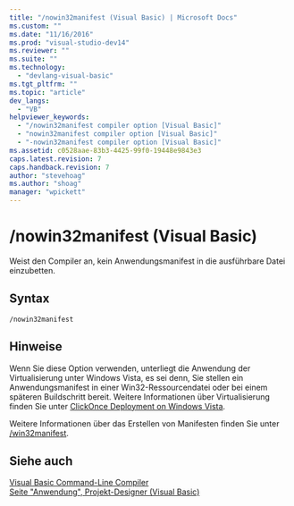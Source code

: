 ```yaml
---
title: "/nowin32manifest (Visual Basic) | Microsoft Docs"
ms.custom: ""
ms.date: "11/16/2016"
ms.prod: "visual-studio-dev14"
ms.reviewer: ""
ms.suite: ""
ms.technology: 
  - "devlang-visual-basic"
ms.tgt_pltfrm: ""
ms.topic: "article"
dev_langs: 
  - "VB"
helpviewer_keywords: 
  - "/nowin32manifest compiler option [Visual Basic]"
  - "nowin32manifest compiler option [Visual Basic]"
  - "-nowin32manifest compiler option [Visual Basic]"
ms.assetid: c0528aae-83b3-4425-99f0-19448e9843e3
caps.latest.revision: 7
caps.handback.revision: 7
author: "stevehoag"
ms.author: "shoag"
manager: "wpickett"
---
```

# /nowin32manifest (Visual Basic)
Weist den Compiler an, kein Anwendungsmanifest in die ausführbare Datei einzubetten.  
  
## Syntax  
  
```  
/nowin32manifest  
```  
  
## Hinweise  
 Wenn Sie diese Option verwenden, unterliegt die Anwendung der Virtualisierung unter Windows Vista, es sei denn, Sie stellen ein Anwendungsmanifest in einer Win32\-Ressourcendatei oder bei einem späteren Buildschritt bereit.  Weitere Informationen über Virtualisierung finden Sie unter [ClickOnce Deployment on Windows Vista](/visual-studio/deployment/clickonce-deployment-on-windows-vista).  
  
 Weitere Informationen über das Erstellen von Manifesten finden Sie unter [\/win32manifest](../../../visual-basic/reference/command-line-compiler/win32manifest.md).  
  
## Siehe auch  
 [Visual Basic Command\-Line Compiler](../../../visual-basic/reference/command-line-compiler/index.md)   
 [Seite "Anwendung", Projekt\-Designer \(Visual Basic\)](/visual-studio/ide/reference/application-page-project-designer-visual-basic)